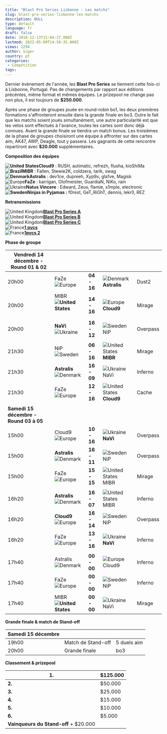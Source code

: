 ```yaml
---
title: "Blast Pro Series Lisbonne : Les matchs"
slug: blast-pro-series-lisbonne-les-matchs
description: NULL
type: default
language: fr
draft: false
date: 2018-12-13T15:04:27.000Z
lastmod: 2022-05-09T14:50:35.000Z
views: 2294
author: Siger
country: pt
categories:
 - Compétition
tags:
---
```

Dernier événement de l'année, les **Blast Pro Series** se tiennent cette fois-ci à Lisbonne, Portugal. Pas de changements par rapport aux éditions précéntes, même format et mêmes équipes. Le prizepool ne change pas non plus, il est toujours de **$250.000**.  
  
Après une phase de groupes jouée en round-robin bo1, les deux premières formations s'affronteront ensuite dans la grande finale en bo3\. Outre le fait que les matchs soient joués simultanément, une autre particularité est que les vetos sont effectués à l'avance, toutes les cartes sont donc déjà connues. Avant la grande finale se tiendra un match bonus. Les troisièmes de la phase de groupes choisiront une équipe à affronter sur des cartes aim, AK47, AWP, Deagle, tout y passera. Les gagnants de cette rencontre repartiront avec **$20.000** supplémentaires.

**Composition des équipes**

**![United States](/images/countries/us.svg)⁠⁠Cloud9** : RUSH, autimatic, refrezh, flusha, kioShiMa  
**![Brazil](/images/countries/br.svg)⁠MIBR** : Fallen, Stewie2K, coldzera, tarik, swag  
**![Denmark](/images/countries/dk.svg)⁠Astralis** : dev1ce, dupreeh, Xyp9x, gla1ve, Magisk  
![Europe](/images/countries/eu.svg)⁠**FaZe** : karrigan, Olofmeister, GuardiaN, NiKo, rain  
![Ukraine](/images/countries/ua.svg)⁠**Natus Vincere** : Edward, Zeus, flamie, s1mple, electronic  
**![Sweden](/images/countries/se.svg)⁠⁠Ninjas in Pyjamas :** f0rest, GeT\_RiGhT, dennis, lekr0, REZ

**Retransmissions**

![United Kingdom](/images/countries/gb.svg)⁠[**Blast Pro Series A**](https://twitch.tv/blastproseries)  
![United Kingdom](/images/countries/gb.svg)⁠[**Blast Pro Series B**](https://twitch.tv/blastproseries%5Fb)  
![United Kingdom](/images/countries/gb.svg)⁠[**Blast Pro Series C**](https://twitch.tv/blastproseries%5Fc)  
![France](/images/countries/fr.svg)⁠[**1** **pvcs**](https://www.twitch.tv/1pvcs)   
![France](/images/countries/fr.svg)⁠[**1pvcs 2**](http://twitch.tv/1pvcs2)

**Phase de groupe**

| **Vendredi 14 décembre - Round 01 & 02** |                                                        |                  |                                                        |          |
| ---------------------------------------- | ------------------------------------------------------ | ---------------- | ------------------------------------------------------ | -------- |
| 20h00                                    | FaZe ![Europe](/images/countries/eu.svg)⁠ ⁠            | **04 \- 16**     | ![Denmark](/images/countries/dk.svg)⁠**Astralis**      | Dust2    |
| 20h00                                    | MIBR **![United States](/images/countries/us.svg)⁠** ⁠ | **14 \- 16**     | ![Europe](/images/countries/eu.svg)⁠⁠**Cloud9**        | Mirage   |
| 20h00                                    | **NaVi**![Ukraine](/images/countries/ua.svg)⁠ ⁠        | **16** **\- 12** | ![Sweden](/images/countries/se.svg)⁠NiP                | Overpass |
| |                                        |                                                        |                  |                                                        |          |
| 21h30                                    | NiP ![Sweden](/images/countries/se.svg)⁠               | **06 \- 16**     | ![United States](/images/countries/us.svg)**⁠MIBR**    | Mirage   |
| 21h30                                    | **Astralis** ![Denmark](/images/countries/dk.svg)      | **16** **\- 09** | ![Ukraine](/images/countries/ua.svg)⁠NaVi              | Inferno  |
| 21h30                                    | FaZe ![Europe](/images/countries/eu.svg)               | **12 \- 16**     | ![United States](/images/countries/us.svg)⁠⁠**Cloud9** | Cache    |
| |                                        |                                                        |                  |                                                        |          |
| **Samedi 15 décembre - Round 03 à 05**   |                                                        |                  |                                                        |          |
| 15h00                                    | Cloud9 ![Europe](/images/countries/eu.svg)⁠            | **10 \- 16**     | ![Ukraine](/images/countries/ua.svg)**⁠NaVi**          | Overpass |
| 15h00                                    | **Astralis** ![Denmark](/images/countries/dk.svg)      | **16** **\- 11** | ![Sweden](/images/countries/se.svg)⁠NiP                | Overpass |
| 15h00                                    | FaZe ![Europe](/images/countries/eu.svg)               | **15 - 15**      | ![United States](/images/countries/us.svg)⁠⁠MIBR       | Mirage   |
| |                                        |                                                        |                  |                                                        |          |
| 16h20                                    | **Astralis** ![Denmark](/images/countries/dk.svg)      | **16** **\- 07** | ![United States](/images/countries/us.svg)⁠MIBR        | Inferno  |
| 16h20                                    | **Cloud9** ![Europe](/images/countries/eu.svg)⁠        | **16** **\- 14** | ![Sweden](/images/countries/se.svg)⁠NiP                | Overpass |
| 16h20                                    | FaZe ![Europe](/images/countries/eu.svg)               | **13 \- 16**     | ![Ukraine](/images/countries/ua.svg)**⁠NaVi**          | Inferno  |
| |                                        |                                                        |                  |                                                        |          |
| 17h40                                    | Astralis![Denmark](/images/countries/dk.svg)⁠          | **00 - 00**      | ![Europe](/images/countries/eu.svg)⁠⁠Cloud9            | Inferno  |
| 17h40                                    | FaZe ![Europe](/images/countries/eu.svg)               | **00 - 00**      | ![Sweden](/images/countries/se.svg)⁠NiP                | Inferno  |
| 17h40                                    | MIBR **![United States](/images/countries/us.svg)**⁠   | **00 - 00**      | ![Ukraine](/images/countries/ua.svg)⁠NaVi              | Mirage   |

  
**Grande finale & match de Stand-off**

| **Samedi 15 décembre** |                    |             |
| ---------------------- | ------------------ | ----------- |
| 19h00                  | Match de Stand-off | 5 duels aim |
| 20h00                  | Grande finale      | bo3         |

  
**Classement & prizepool**

| **1.**                                 | $125.000 |
| -------------------------------------- | -------- |
| **2.**                                 | $50.000  |
| **3.**                                 | $25.000  |
| **4.**                                 | $15.000  |
| **5.**                                 | $10.000  |
| **6.**                                 | $5.000   |
| **Vainqueurs du Stand-off** \+ $20.000 |          |
